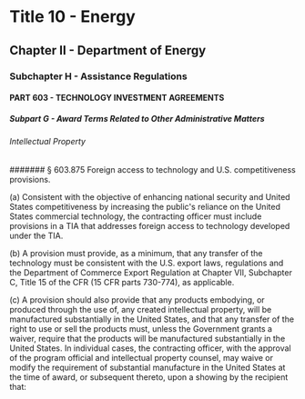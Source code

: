 
# Title 10 - Energy
## Chapter II - Department of Energy
### Subchapter H - Assistance Regulations
#### PART 603 - TECHNOLOGY INVESTMENT AGREEMENTS
##### Subpart G - Award Terms Related to Other Administrative Matters
###### Intellectual Property
####### § 603.875 Foreign access to technology and U.S. competitiveness provisions.

(a) Consistent with the objective of enhancing national security and United States competitiveness by increasing the public's reliance on the United States commercial technology, the contracting officer must include provisions in a TIA that addresses foreign access to technology developed under the TIA.

(b) A provision must provide, as a minimum, that any transfer of the technology must be consistent with the U.S. export laws, regulations and the Department of Commerce Export Regulation at Chapter VII, Subchapter C, Title 15 of the CFR (15 CFR parts 730-774), as applicable.

(c) A provision should also provide that any products embodying, or produced through the use of, any created intellectual property, will be manufactured substantially in the United States, and that any transfer of the right to use or sell the products must, unless the Government grants a waiver, require that the products will be manufactured substantially in the United States. In individual cases, the contracting officer, with the approval of the program official and intellectual property counsel, may waive or modify the requirement of substantial manufacture in the United States at the time of award, or subsequent thereto, upon a showing by the recipient that:
